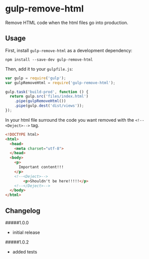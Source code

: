 # gulp-remove-html
Remove HTML code when the html files go into production.
## Usage

First, install `gulp-remove-html` as a development dependency:

```shell
npm install --save-dev gulp-remove-html
```

Then, add it to your `gulpfile.js`:

```javascript
var gulp = require('gulp');
var gulpRemoveHtml = require('gulp-remove-html');

gulp.task('build-prod', function () {
  return gulp.src('files/index.html')
    .pipe(gulpRemoveHtml())
    .pipe(gulp.dest('dist/views'));
});
```
In your html file surround the code you want removed with the `<!--<Deject>-->` tag.
```html
<!DOCTYPE html>
<html>
  <head>
    <meta charset="utf-8">
  </head>
  <body>
    <p>
      Important content!!!
    </p>
    <!--<Deject>-->
        <p>Shouldn't be here!!!!!</p>
    <!--</Deject>-->
  </body>
</html>
```
## Changelog

#####1.0.0
- initial release

#####1.0.2
- added tests
